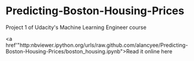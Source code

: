 # Predicting-Boston-Housing-Prices
Project 1 of Udacity's Machine Learning Engineer course 

<a href'"http:nbviewer.ipython.org/urls/raw.github.com/alancyee/Predicting-Boston-Housing-Prices/boston_housing.ipynb">Read it online here</a>
